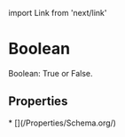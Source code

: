 import Link from 'next/link'

# Boolean

Boolean: True or False.

## Properties

<Grid>
* [](/Properties/Schema.org/)

</Grid>

